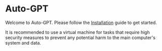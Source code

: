 # Auto-GPT

Welcome to Auto-GPT.  Please follow the [Installation](https://significant-gravitas.github.io/Auto-GPT/setup/) guide to get started.

It is recommended to use a virtual machine for tasks that require high security measures to prevent any potential harm to the main computer's system and data.
